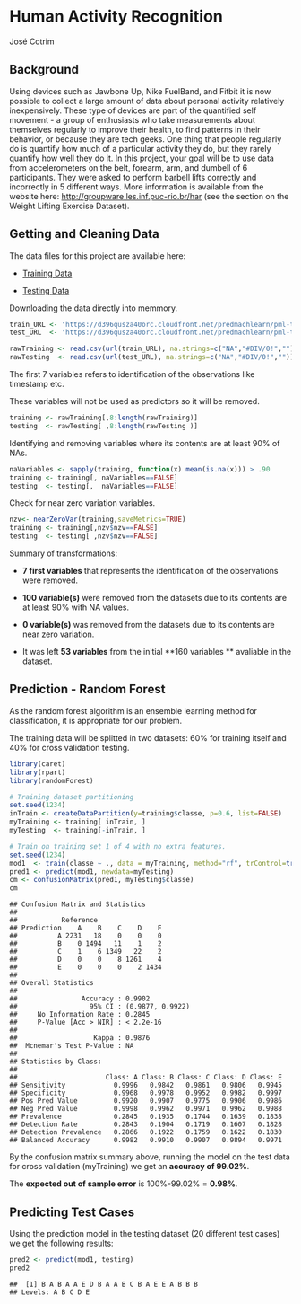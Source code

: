 # Human Activity Recognition
José Cotrim  



## Background

Using devices such as Jawbone Up, Nike FuelBand, and Fitbit it is now possible to collect a large amount of data about personal activity relatively inexpensively. These type of devices are part of the quantified self movement - a group of enthusiasts who take measurements about themselves regularly to improve their health, to find patterns in their behavior, or because they are tech geeks. One thing that people regularly do is quantify how much of a particular activity they do, but they rarely quantify how well they do it. In this project, your goal will be to use data from accelerometers on the belt, forearm, arm, and dumbell of 6 participants. They were asked to perform barbell lifts correctly and incorrectly in 5 different ways. More information is available from the website here: http://groupware.les.inf.puc-rio.br/har (see the section on the Weight Lifting Exercise Dataset).

## Getting and Cleaning Data

The data files for this project are available here:

- [Training Data](https://d396qusza40orc.cloudfront.net/predmachlearn/pml-training.csv)

- [Testing Data](https://d396qusza40orc.cloudfront.net/predmachlearn/pml-testing.csv)

Downloading the data directly into memmory.


```r
train_URL <- 'https://d396qusza40orc.cloudfront.net/predmachlearn/pml-training.csv'
test_URL  <- 'https://d396qusza40orc.cloudfront.net/predmachlearn/pml-testing.csv'

rawTraining <- read.csv(url(train_URL), na.strings=c("NA","#DIV/0!",""))
rawTesting  <- read.csv(url(test_URL), na.strings=c("NA","#DIV/0!",""))
```

The first 7 variables refers to identification of the observations like timestamp etc.

These variables will not be used as predictors so it will be removed.


```r
training <- rawTraining[,8:length(rawTraining)]
testing  <- rawTesting[ ,8:length(rawTesting )]
```

Identifying and removing variables where its contents are at least 90% of NAs.


```r
naVariables <- sapply(training, function(x) mean(is.na(x))) > .90       # Identifying NA variables
training <- training[, naVariables==FALSE]                              # Removing Variables
testing  <- testing[,  naVariables==FALSE]                              # Removing Variables
```

Check for near zero variation variables.


```r
nzv<- nearZeroVar(training,saveMetrics=TRUE)                            # Identifying NZV variables
training <- training[,nzv$nzv==FALSE]                                   # Removing Variables
testing  <- testing[ ,nzv$nzv==FALSE]                                   # Removing Variables
```

Summary of transformations:

- **7 first variables** that represents the identification of the observations were removed.

- **100 variable(s)** were removed from the datasets due to its contents are at least 90% with NA values.

- **0 variable(s)** was removed from the datasets due to its contents are near zero variation.

- It was left **53 variables** from  the initial **160 variables ** avaliable in the dataset.


## Prediction - Random Forest

As the random forest algorithm is an ensemble learning method for classification, it is appropriate for our problem.

The training data will be splitted in two datasets: 60% for training itself and 40% for cross validation testing.


```r
library(caret)
library(rpart)
library(randomForest)

# Training dataset partitioning
set.seed(1234)
inTrain <- createDataPartition(y=training$classe, p=0.6, list=FALSE)
myTraining <- training[ inTrain, ]
myTesting  <- training[-inTrain, ]

# Train on training set 1 of 4 with no extra features.
set.seed(1234)
mod1  <- train(classe ~ ., data = myTraining, method="rf", trControl=trainControl(method = "cv", number = 4))
pred1 <- predict(mod1, newdata=myTesting)
cm <- confusionMatrix(pred1, myTesting$classe)
cm
```

```
## Confusion Matrix and Statistics
## 
##           Reference
## Prediction    A    B    C    D    E
##          A 2231   18    0    0    0
##          B    0 1494   11    1    2
##          C    1    6 1349   22    2
##          D    0    0    8 1261    4
##          E    0    0    0    2 1434
## 
## Overall Statistics
##                                           
##                Accuracy : 0.9902          
##                  95% CI : (0.9877, 0.9922)
##     No Information Rate : 0.2845          
##     P-Value [Acc > NIR] : < 2.2e-16       
##                                           
##                   Kappa : 0.9876          
##  Mcnemar's Test P-Value : NA              
## 
## Statistics by Class:
## 
##                      Class: A Class: B Class: C Class: D Class: E
## Sensitivity            0.9996   0.9842   0.9861   0.9806   0.9945
## Specificity            0.9968   0.9978   0.9952   0.9982   0.9997
## Pos Pred Value         0.9920   0.9907   0.9775   0.9906   0.9986
## Neg Pred Value         0.9998   0.9962   0.9971   0.9962   0.9988
## Prevalence             0.2845   0.1935   0.1744   0.1639   0.1838
## Detection Rate         0.2843   0.1904   0.1719   0.1607   0.1828
## Detection Prevalence   0.2866   0.1922   0.1759   0.1622   0.1830
## Balanced Accuracy      0.9982   0.9910   0.9907   0.9894   0.9971
```

By the confusion matrix summary above, running the model on the test data for cross validation (myTraining) we get an **accuracy of 99.02%**.

The **expected out of sample error** is 100%-99.02% = **0.98%**.


## Predicting Test Cases

Using the prediction model in the testing dataset (20 different test cases) we get the following results:


```r
pred2 <- predict(mod1, testing)
pred2
```

```
##  [1] B A B A A E D B A A B C B A E E A B B B
## Levels: A B C D E
```
